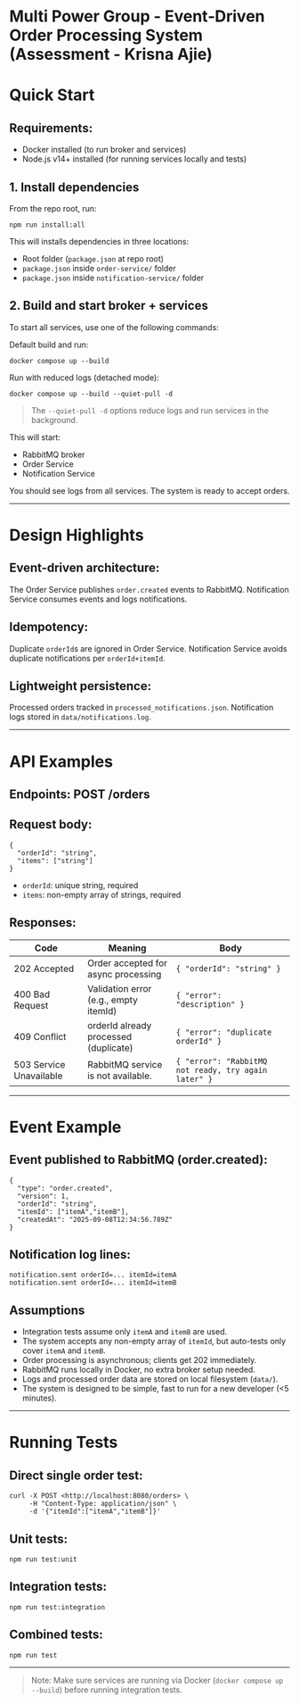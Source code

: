 # Multi Power Group - Event‑Driven Order Processing System (Assessment - Krisna Ajie)

# Quick Start

## Requirements:
- Docker installed (to run broker and services)
- Node.js v14+ installed (for running services locally and tests)

## 1. Install dependencies

From the repo root, run:
```
npm run install:all
```

This will installs dependencies in three locations:
- Root folder (`package.json` at repo root)
- `package.json` inside `order-service/` folder
- `package.json` inside `notification-service/` folder

## 2. Build and start broker + services

To start all services, use one of the following commands:

Default build and run:
```
docker compose up --build
```

Run with reduced logs (detached mode):
```
docker compose up --build --quiet-pull -d
```
> The `--quiet-pull -d` options reduce logs and run services in the background.

This will start:
- RabbitMQ broker
- Order Service
- Notification Service

You should see logs from all services. The system is ready to accept orders.

---

# Design Highlights

## Event-driven architecture:
  The Order Service publishes `order.created` events to RabbitMQ.
  Notification Service consumes events and logs notifications.

## Idempotency:
  Duplicate `orderId`s are ignored in Order Service.
  Notification Service avoids duplicate notifications per `orderId+itemId`.

## Lightweight persistence:
  Processed orders tracked in `processed_notifications.json`.
  Notification logs stored in `data/notifications.log`.

---

# API Examples

## Endpoints: POST /orders

## Request body:

```
{
  "orderId": "string",
  "items": ["string"]
}
```
  - `orderId`: unique string, required
  - `items`: non-empty array of strings, required

## Responses:

| Code                     | Meaning                               | Body                                                |
| ------------------------ | ------------------------------------- | --------------------------------------------------- |
| 202 Accepted             | Order accepted for async processing   | `{ "orderId": "string" }`                           |
| 400 Bad Request          | Validation error (e.g., empty itemId) | `{ "error": "description" }`                        |
| 409 Conflict             | orderId already processed (duplicate) | `{ "error": "duplicate orderId" }`                  |
| 503 Service Unavailable  | RabbitMQ service is not available.    | `{ "error": "RabbitMQ not ready, try again later" }`|


---

# Event Example

## Event published to RabbitMQ (order.created):

```
{
  "type": "order.created",
  "version": 1,
  "orderId": "string",
  "itemId": ["itemA","itemB"],
  "createdAt": "2025-09-08T12:34:56.789Z"
}
```

## Notification log lines:

```
notification.sent orderId=... itemId=itemA
notification.sent orderId=... itemId=itemB
```

## **Assumptions**
  - Integration tests assume only `itemA` and `itemB` are used.
  - The system accepts any non-empty array of `itemId`, but auto-tests only cover `itemA` and `itemB`.
  - Order processing is asynchronous; clients get 202 immediately.
  - RabbitMQ runs locally in Docker, no extra broker setup needed.
  - Logs and processed order data are stored on local filesystem (`data/`).
  - The system is designed to be simple, fast to run for a new developer (<5 minutes).


---

# Running Tests

## Direct single order test:
```
curl -X POST <http://localhost:8080/orders> \
     -H "Content-Type: application/json" \
     -d '{"itemId":["itemA","itemB"]}'
```

## Unit tests:
```
npm run test:unit
```

## Integration tests:
```
npm run test:integration
```

## Combined tests:
```
npm run test
```
---
> Note: Make sure services are running via Docker (`docker compose up --build`) before running integration tests.
